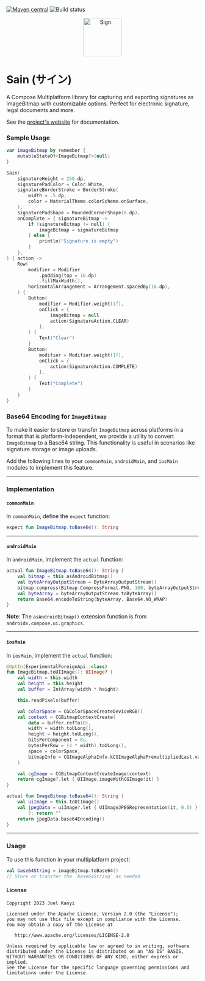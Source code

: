 [![Maven central](https://img.shields.io/maven-central/v/io.github.joelkanyi/sain.svg)](https://search.maven.org/artifact/io.github.joelkanyi/sain) ![Build status](https://github.com/joelkanyi/sain/actions/workflows/build.yml/badge.svg)

<p align="center"><img src="demo/sain.gif" alt="Sign" height="100px"></p>

# Sain (サイン)

A Compose Multiplatform library for capturing and exporting signatures as ImageBitmap with customizable options. Perfect
for electronic signature, legal documents and more.

See the [project's website](https://joelkanyi.github.io/sain/) for documentation.

### Sample Usage
```kotlin
var imageBitmap by remember {
    mutableStateOf<ImageBitmap?>(null)
}

Sain(
    signatureHeight = 250.dp,
    signaturePadColor = Color.White,
    signatureBorderStroke = BorderStroke(
        width = .5.dp,
        color = MaterialTheme.colorScheme.onSurface,
    ),
    signaturePadShape = RoundedCornerShape(8.dp),
    onComplete = { signatureBitmap ->
        if (signatureBitmap != null) {
            imageBitmap = signatureBitmap
        } else {
            println("Signature is empty")
        }
    },
) { action ->
    Row(
        modifier = Modifier
            .padding(top = 16.dp)
            .fillMaxWidth(),
        horizontalArrangement = Arrangement.spacedBy(16.dp),
    ) {
        Button(
            modifier = Modifier.weight(1f),
            onClick = {
                imageBitmap = null
                action(SignatureAction.CLEAR)
            },
        ) {
            Text("Clear")
        }
        Button(
            modifier = Modifier.weight(1f),
            onClick = {
                action(SignatureAction.COMPLETE)
            },
        ) {
            Text("Complete")
        }
    }
}
```

### Base64 Encoding for `ImageBitmap`

To make it easier to store or transfer `ImageBitmap` across platforms in a format that is platform-independent, we provide a utility to convert `ImageBitmap` to a Base64 string. This functionality is useful in scenarios like signature storage or image uploads.

Add the following lines to your `commonMain`, `androidMain`, and `iosMain` modules to implement this feature.

---

### Implementation

#### `commonMain`
In `commonMain`, define the `expect` function:

```kotlin
expect fun ImageBitmap.toBase64(): String
```

---

#### `androidMain`
In `androidMain`, implement the `actual` function:

```kotlin
actual fun ImageBitmap.toBase64(): String {
    val bitmap = this.asAndroidBitmap()
    val byteArrayOutputStream = ByteArrayOutputStream()
    bitmap.compress(Bitmap.CompressFormat.PNG, 100, byteArrayOutputStream)
    val byteArray = byteArrayOutputStream.toByteArray()
    return Base64.encodeToString(byteArray, Base64.NO_WRAP)
}
```

**Note**: The `asAndroidBitmap()` extension function is from `androidx.compose.ui.graphics`.

---

#### `iosMain`
In `iosMain`, implement the `actual` function:

```kotlin
@OptIn(ExperimentalForeignApi::class)
fun ImageBitmap.toUIImage(): UIImage? {
    val width = this.width
    val height = this.height
    val buffer = IntArray(width * height)

    this.readPixels(buffer)

    val colorSpace = CGColorSpaceCreateDeviceRGB()
    val context = CGBitmapContextCreate(
        data = buffer.refTo(0),
        width = width.toULong(),
        height = height.toULong(),
        bitsPerComponent = 8u,
        bytesPerRow = (4 * width).toULong(),
        space = colorSpace,
        bitmapInfo = CGImageAlphaInfo.kCGImageAlphaPremultipliedLast.value
    )

    val cgImage = CGBitmapContextCreateImage(context)
    return cgImage?.let { UIImage.imageWithCGImage(it) }
}

actual fun ImageBitmap.toBase64(): String {
    val uiImage = this.toUIImage()
    val jpegData = uiImage?.let { UIImageJPEGRepresentation(it, 0.5) }
        ?: return ""
    return jpegData.base64Encoding()
}
```

---

### Usage

To use this function in your multiplatform project:

```kotlin
val base64String = imageBitmap.toBase64()
// Store or transfer the `base64String` as needed
```

#### License

```
Copyright 2023 Joel Kanyi

Licensed under the Apache License, Version 2.0 (the "License");
you may not use this file except in compliance with the License.
You may obtain a copy of the License at

   http://www.apache.org/licenses/LICENSE-2.0

Unless required by applicable law or agreed to in writing, software
distributed under the License is distributed on an "AS IS" BASIS,
WITHOUT WARRANTIES OR CONDITIONS OF ANY KIND, either express or implied.
See the License for the specific language governing permissions and
limitations under the License.
```
